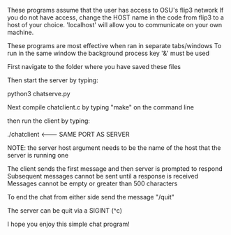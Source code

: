 These programs assume that the user has access to OSU's flip3 network
If you do not have access, change the HOST name in the code from flip3 to a host
of your choice. 'localhost' will allow you to communicate on your own machine.

These programs are most effective when ran in separate tabs/windows
To run in the same window the background process key '&' must be used

First navigate to the folder where you have saved these files 

Then start the server by typing:

python3 chatserve.py <port>


Next compile chatclient.c by typing "make" on the command line

then run the client by typing:

./chatclient <serverhost> <port>   <--- SAME PORT AS SERVER

NOTE: 
the server host argument needs to be the name of the host that the server is running one


The client sends the first message and then server is prompted to respond
Subsequent messages cannot be sent until a response is received
Messages cannot be empty or greater than 500 characters

To end the chat from either side send the message "/quit"

The server can be quit via a SIGINT (^c)

I hope you enjoy this simple chat program!
